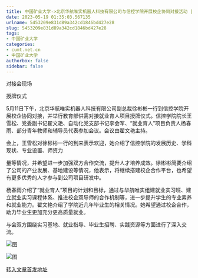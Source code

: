 ```yaml
---
title: 中国矿业大学->北京华航唯实机器人科技有限公司与信控学院开展校企协同对接活动 | cumt.net.cn
date: 2023-05-19 01:35:03.567135
urlname: 5453209e831d89a342cd1846bd427e28
slug: 5453209e831d89a342cd1846bd427e28
tags: 
- 中国矿业大学
categories:
- cumt.net.cn
- 中国矿业大学
authorbox: false
sidebar: false
---
```

对接会现场

授牌仪式

5月11日下午，北京华航唯实机器人科技有限公司副总裁徐彬彬一行到信控学院开展校企协同对接，并举行教育部供需对接就业育人项目授牌仪式。信控学院院长王雪松、党委副书记翟文艳、自动化党支部书记李会军、“就业育人”项目负责人杨春雨、部分青年教师和辅导员代表参加会议。会议由翟文艳主持。

会上，王雪松对徐彬彬一行的到来表示欢迎，她介绍了信控学院的发展历史、学科现状、专业设置、师资力
<!--more-->
量等情况，并希望进一步加强双方合作交流，提升人才培养成效。徐彬彬简要介绍了公司的产业发展、基地建设等情况，他表示，将继续搭建校企合作平台，也希望有更多优秀的人才参与到公司项目研发中。

杨春雨介绍了“就业育人”项目的计划和目标，通过与华航唯实组建就业实习班、建立就业实习课程体系、推进校企双导师的合作机制等，进一步提升学生的专业素养和就业能力。翟文艳介绍了学院近几年毕业生的相关情况。她希望通过校企合作，助力毕业生更加充分更高质量就业。

与会双方围绕实习基地、就业指导、毕业生招聘、实践资源等方面进行了深入交流。

![图](https://xwzx.cumt.edu.cn/_upload/article/images/a7/b4/b0a0ffdf457592b71db815b6c873/2838a666-9b73-4f2e-86e1-48f28ab4b7cd.jpg)

![图](https://xwzx.cumt.edu.cn/_upload/article/images/a7/b4/b0a0ffdf457592b71db815b6c873/4b196fb5-b4f2-4822-8925-aab8d526abd6.jpg)

[转入文章首发地址](https://xwzx.cumt.edu.cn/db/37/c523a645943/page.htm)